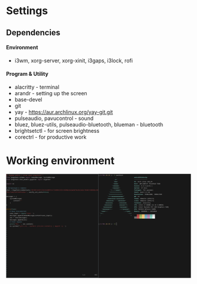# Settings

## Dependencies
#### Environment
* i3wm, xorg-server, xorg-xinit, i3gaps, i3lock, rofi
  
#### Program & Utility
* alacritty - terminal
* arandr - setting up the screen
* base-devel
* git
* yay - https://aur.archlinux.org/yay-git.git
* pulseaudio, pavucontrol - sound
* bluez, bluez-utils, pulseaudio-bluetooth, blueman - bluetooth
* brightsetctl - for screen brightness
* corectrl - for productive work

# Working environment
<img src="environment" alt="environment" />
